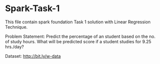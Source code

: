 # Spark-Task-1
This file contain spark foundation Task 1 solution with Linear Regression Technique.

Problem Statement: Predict the percentage of an student based on the no. of study hours. What will be predicted score if a student studies for 9.25 hrs./day?

Dataset: http://bit.ly/w-data
